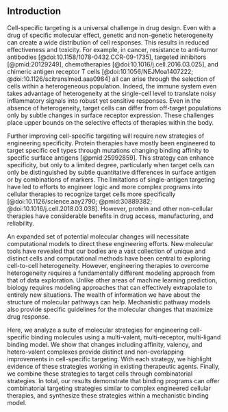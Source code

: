 ## Introduction

<!-- Targeting specific cell populations is a universal challenge in protein therapies. -->

Cell-specific targeting is a universal challenge in drug design. Even with a drug of specific molecular effect, genetic and non-genetic heterogeneity can create a wide distribution of cell responses. This results in reduced effectiveness and toxicity. For example, in cancer, resistance to anti-tumor antibodies [@doi:10.1158/1078-0432.CCR-09-1735], targeted inhibitors [@pmid:20129249], chemotherapies [@doi:10.1016/j.cell.2016.03.025], and chimeric antigen receptor T cells [@doi:10.1056/NEJMoa1407222; @doi:10.1126/scitranslmed.aaa0984] all can arise through the selection of cells within a heterogeneous population. Indeed, the immune system even takes advantage of heterogeneity at the single-cell level to translate noisy inflammatory signals into robust yet sensitive responses. Even in the absence of heterogeneity, target cells can differ from off-target populations only by subtle changes in surface receptor expression. These challenges place upper bounds on the selective effects of therapies within the body.

<!-- Need alternative strategies for engineering specificity. -->

Further improving cell-specific targeting will require new strategies of engineering specificity. Protein therapies have mostly been engineered to target specific cell types through mutations changing binding affinity to specific surface antigens [@pmid:25992859]. This strategy can enhance specificity, but only to a limited degree, particularly when target cells can only be distinguished by subtle quantitative differences in surface antigen or by combinations of markers. The limitations of single-antigen targeting have led to efforts to engineer logic and more complex programs into cellular therapies to recognize target cells more specifically [@doi:10.1126/science.aay2790; @pmid:30889382; @doi:10.1016/j.cell.2018.03.038]. However, protein and other non-cellular therapies have considerable benefits in drug access, manufacturing, and reliability.

<!-- We need computational models to make sense of this. -->
<!-- TODO: Rewrite. -->
An expanded set of potential molecular changes will necessitate computational models to direct these engineering efforts. New molecular tools have revealed that our bodies are a vast collection of unique and distinct cells and computational methods have been central to exploring cell-to-cell heterogeneity. However, engineering therapies to overcome heterogeneity requires a fundamentally different modeling approach from that of data exploration. Unlike other areas of machine learning prediction, biology requires modeling approaches that can effectively extrapolate to entirely new situations. The wealth of information we have about the structure of molecular pathways can help. Mechanistic pathway models also provide specific guidelines for the molecular changes that maximize drug response.

Here, we analyze a suite of molecular strategies for engineering cell-specific binding molecules using a multi-valent, multi-receptor, multi-ligand binding model. We show that changes including affinity, valency, and hetero-valent complexes provide distinct and non-overlapping improvements in cell-specific targeting. With each strategy, we highlight evidence of these strategies working in existing therapeutic agents. Finally, we combine these strategies to target cells through combinatorial strategies. In total, our results demonstrate that binding programs can offer combinatorial targeting strategies similar to complex engineered cellular therapies, and synthesize these strategies within a mechanistic binding model.

